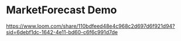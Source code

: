 # MarketForecast Demo
https://www.loom.com/share/110bdfeed48e4c968c2d697d6f921d94?sid=6debf1dc-1642-4e11-bd60-c6f6c991d7de
